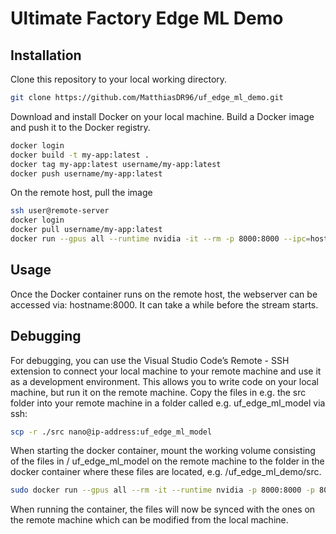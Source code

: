 # Ultimate Factory Edge ML Demo

## Installation

Clone this repository to your local working directory.

```bash
git clone https://github.com/MatthiasDR96/uf_edge_ml_demo.git
```

Download and install Docker on your local machine. Build a Docker image and push it to the Docker registry.

```bash
docker login
docker build -t my-app:latest .  
docker tag my-app:latest username/my-app:latest 
docker push username/my-app:latest     
```

On the remote host, pull the image

```bash
ssh user@remote-server
docker login
docker pull username/my-app:latest
docker run --gpus all --runtime nvidia -it --rm -p 8000:8000 --ipc=host --device /dev/video0 username/my-app:latest 
```
## Usage

Once the Docker container runs on the remote host, the webserver can be accessed via: hostname:8000. It can take a while before the stream starts.

## Debugging

For debugging, you can use the Visual Studio Code’s Remote - SSH extension to connect your local machine to your remote machine and use it as a development environment. This allows you to write code on your local machine, but run it on the remote machine. Copy the files in e.g. the src folder into your remote machine in a folder called e.g. uf_edge_ml_model via ssh:

```bash
scp -r ./src nano@ip-address:uf_edge_ml_model  
```

When starting the docker container, mount the working volume consisting of the files in / uf_edge_ml_model on the remote machine to the folder in the docker container where these files are located, e.g. /uf_edge_ml_demo/src. 

```bash
sudo docker run --gpus all --rm -it --runtime nvidia -p 8000:8000 -p 8080:8080 -p 6006:6006 -v $(pwd):/uf_edge_ml_demo/src --device="/dev/video0:/dev/video0" matthiasdr96/app:nano
```

When running the container, the files will now be synced with the ones on the remote machine which can be modified from the local machine. 